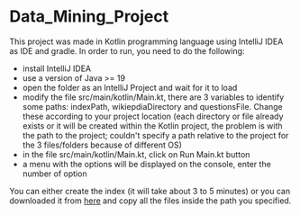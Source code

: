 # Data_Mining_Project

This project was made in Kotlin programming language using IntelliJ IDEA as IDE and gradle. In order to run, you need to do the following:
 - install IntelliJ IDEA
 - use a version of Java >= 19
 - open the folder as an IntelliJ Project and wait for it to load
- modify the file src/main/kotlin/Main.kt, there are 3 variables to identify some paths: indexPath, wikiepdiaDirectory and questionsFile. Change these according to your project location (each directory or file already exists or it will be created within the Kotlin project, the problem is with the path to the project; couldn't specify a path relative to the project for the 3 files/folders because of different OS)
- in the file src/main/kotlin/Main.kt, click on Run Main.kt button 
- a menu with the options will be displayed on the console, enter the number of option

You can either create the index (it will take about 3 to 5 minutes) or you can downloaded it from [here](https://drive.google.com/drive/folders/1kCe_kGej6Lp9rKOEPNhzOeBegjGeleLZ) and copy all the files inside the path you specified.
